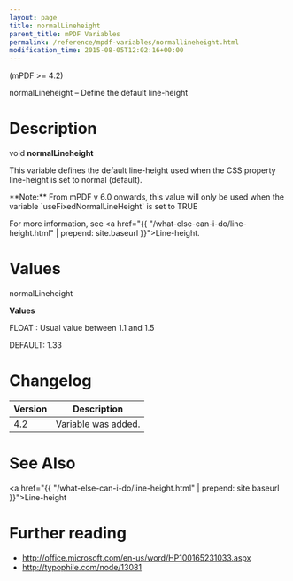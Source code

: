 ```yaml
---
layout: page
title: normalLineheight
parent_title: mPDF Variables
permalink: /reference/mpdf-variables/normallineheight.html
modification_time: 2015-08-05T12:02:16+00:00
---
```


(mPDF >= 4.2)

normalLineheight – Define the default line-height

# Description

void **normalLineheight**

This variable defines the default line-height used when the CSS property line-height is set to normal (default).

<div class="alert alert-info" role="alert">**Note:** From mPDF v 6.0 onwards, this value will only be used when the variable `useFixedNormalLineHeight` is set to <span class="smallblock">TRUE</span></div>

For more information, see <a href="{{ "/what-else-can-i-do/line-height.html" | prepend: site.baseurl }}">Line-height</a>.

# Values

<span class="parameter">normalLineheight</span>

**Values**

<span class="smallblock">FLOAT </span>: Usual value between 1.1 and 1.5

<span class="smallblock">DEFAULT</span>: 1.33

# Changelog

<table class="table"> <thead>
<tr> <th>Version</th><th>Description</th> </tr>
</thead> <tbody>
<tr>
<td>4.2</td>
<td>Variable was added.</td>
</tr>
</tbody> </table>

# See Also

<a href="{{ "/what-else-can-i-do/line-height.html" | prepend: site.baseurl }}">Line-height</a>

# Further reading

<ul>
<li><a href="http://office.microsoft.com/en-us/word/HP100165231033.aspx">http://office.microsoft.com/en-us/word/HP100165231033.aspx</a></li>
<li><a href="http://typophile.com/node/13081">http://typophile.com/node/13081</a></li>
</ul>

